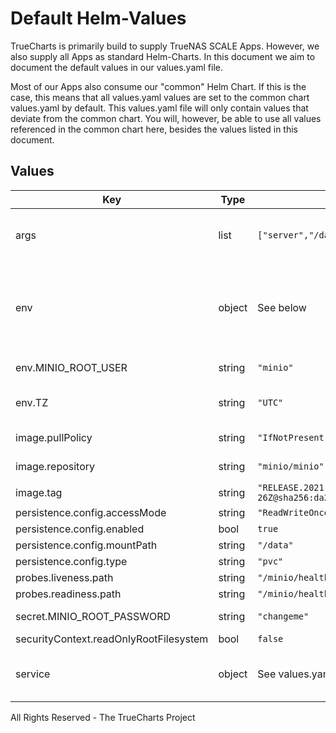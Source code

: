 # Default Helm-Values

TrueCharts is primarily build to supply TrueNAS SCALE Apps.
However, we also supply all Apps as standard Helm-Charts. In this document we aim to document the default values in our values.yaml file.

Most of our Apps also consume our "common" Helm Chart.
If this is the case, this means that all values.yaml values are set to the common chart values.yaml by default. This values.yaml file will only contain values that deviate from the common chart.
You will, however, be able to use all values referenced in the common chart here, besides the values listed in this document.

## Values

| Key | Type | Default | Description |
|-----|------|---------|-------------|
| args | list | `["server","/data","--console-address",":9001"]` | Override the args for the default container. |
| env | object | See below | environment variables. See more environment variables in the [minio documentation](https://docs.min.io). |
| env.MINIO_ROOT_USER | string | `"minio"` | Minio Username |
| env.TZ | string | `"UTC"` | Set the container timezone |
| image.pullPolicy | string | `"IfNotPresent"` | image pull policy |
| image.repository | string | `"minio/minio"` | image repository |
| image.tag | string | `"RELEASE.2021-11-05T09-16-26Z@sha256:da20138482f9c2ce1db2107c24bcc9a68382dd53e3d66a312cb668c88c500765"` | image tag |
| persistence.config.accessMode | string | `"ReadWriteOnce"` |  |
| persistence.config.enabled | bool | `true` |  |
| persistence.config.mountPath | string | `"/data"` |  |
| persistence.config.type | string | `"pvc"` |  |
| probes.liveness.path | string | `"/minio/health/live"` |  |
| probes.readiness.path | string | `"/minio/health/ready"` |  |
| secret.MINIO_ROOT_PASSWORD | string | `"changeme"` | Minio Password |
| securityContext.readOnlyRootFilesystem | bool | `false` |  |
| service | object | See values.yaml | Configures service settings for the chart. |

All Rights Reserved - The TrueCharts Project
